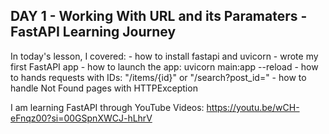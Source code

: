 ## DAY 1 - Working With URL and its Paramaters - FastAPI Learning Journey

In today's lesson, I covered:
	- how to install fastapi and uvicorn
	- wrote my first FastAPI app
	- how to launch the app: uvicorn main:app --reload
	- how to hands requests with IDs: "/items/{id}" or "/search?post_id="
	- how to handle Not Found pages with HTTPException

I am learning FastAPI through YouTube Videos: https://youtu.be/wCH-eFnqz00?si=00GSpnXWCJ-hLhrV